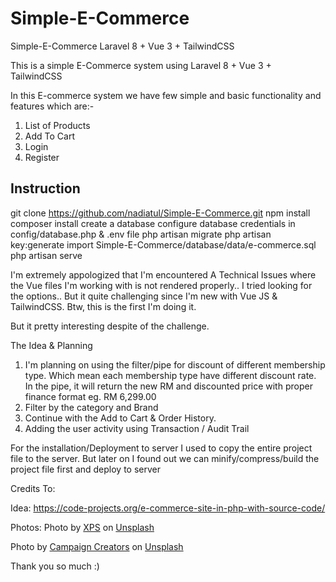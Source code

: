 # Simple-E-Commerce
 Simple-E-Commerce Laravel 8 + Vue 3 + TailwindCSS


This is a simple E-Commerce system using Laravel 8 + Vue 3 + TailwindCSS 

In this E-commerce system we have few simple and basic functionality and features which are:-
1. List of Products
2. Add To Cart
3. Login
4. Register 

Instruction
------------ 
git clone https://github.com/nadiatul/Simple-E-Commerce.git
npm install 
composer install
create a database 
configure database credentials in  config/database.php & .env file
php artisan migrate
php artisan key:generate
import Simple-E-Commerce/database/data/e-commerce.sql 
php artisan serve 


I'm extremely appologized that I'm encountered A Technical Issues where the Vue files I'm working with is not rendered properly.. I tried looking for the options.. But it quite challenging since I'm new with Vue JS & TailwindCSS. Btw, this is the first I'm doing it. 

But it pretty interesting despite of the challenge.


The Idea & Planning
1. I'm planning on using the filter/pipe for discount of different membership type. Which mean each membership type have different discount rate. In the pipe, it will return the new RM and discounted price with proper finance format eg. RM 6,299.00
2. Filter by the category and Brand
3. Continue with the Add to Cart & Order History.
4. Adding the user activity using Transaction / Audit Trail

For the installation/Deployment to server
I used to copy the entire project file to the server. But later on I found out we can minify/compress/build the project file first and deploy to server


Credits To:

Idea:
https://code-projects.org/e-commerce-site-in-php-with-source-code/

Photos: 
Photo by <a href="https://unsplash.com/@xps?utm_source=unsplash&utm_medium=referral&utm_content=creditCopyText">XPS</a> on <a href="https://unsplash.com/?utm_source=unsplash&utm_medium=referral&utm_content=creditCopyText">Unsplash</a>  

Photo by <a href="https://unsplash.com/@campaign_creators?utm_source=unsplash&utm_medium=referral&utm_content=creditCopyText">Campaign Creators</a> on <a href="https://unsplash.com/?utm_source=unsplash&utm_medium=referral&utm_content=creditCopyText">Unsplash</a>
  
Thank you so much :)